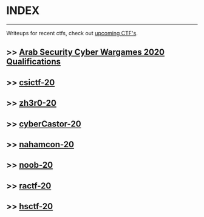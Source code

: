 # INDEX
---

Writeups for recent ctfs,  check out [upcoming CTF's](https://ctftime.org/event/list/upcoming).


## >> [Arab Security Cyber Wargames 2020 Qualifications](./cyberwar/README)

## >> [csictf-20](./csictf-20/README)

## >> [zh3r0-20](./zh3r0-20/z)

## >> [cyberCastor-20](./cyberCastor-20/cybercastors)

## >> [nahamcon-20](./nahamcon-20/README)

## >> [noob-20](./noobctf-20/noob)

## >>  [ractf-20](./ractf-20/ractf)

## >> [hsctf-20](./hsctf-20/hsctf)


